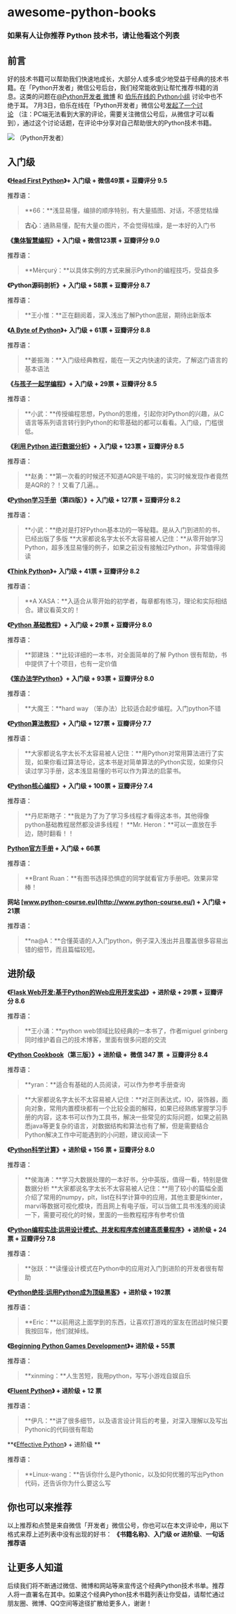 # awesome-python-books
### 如果有人让你推荐 Python 技术书，请让他看这个列表

## 前言

好的技术书籍可以帮助我们快速地成长，大部分人或多或少地受益于经典的技术书籍。在「Python开发者」微信公号后台，我们经常能收到让帮忙推荐书籍的消息。这类的问题在[@Python开发者 微博](http://weibo.com/u/5305630013) 和 [伯乐在线的 Python小组](http://group.jobbole.com/category/tech/python/) 讨论中也不绝于耳。 7月3日，伯乐在线在「Python开发者」微信公号[发起了一个讨论](http://mp.weixin.qq.com/s?__biz=MzA4MjEyNTA5Mw==&mid=2652563805&idx=1&sn=57f4c3835346b7a4ca13d5cb4cc6cbb8&scene=0#wechat_redirect) （注：PC端无法看到大家的评论，需要关注微信公号后，从微信才可以看到），通过这个讨论话题，在评论中分享对自己帮助很大的Python技术书籍。

![](http://ww3.sinaimg.cn/small/63918611gw1epb2cbm6cmj2046046wek.jpg)
（Python开发者）

## 入门级

**《[Head First Python](https://www.amazon.cn/%E9%87%8D%E8%A7%86%E5%A4%A7%E8%84%91%E7%9A%84%E5%AD%A6%E4%B9%A0%E6%8C%87%E5%8D%97-Head-First-Python-%E5%B7%B4%E9%87%8C/dp/B007NB2B4M/ref=sr_1_1?ie=UTF8&qid=1467898459&sr=8-1&keywords=Head+First+Python&tag=vastwork-23)》+ 入门级 + 微信49票 + 豆瓣评分 9.5** 

推荐语：

> **66：**浅显易懂，编排的顺序特别，有大量插图、对话，不感觉枯燥 

> **古心**：通熟易懂，配有大量の图片，不会觉得枯燥，是一本好的入门书

**《[集体智慧编程](https://www.amazon.cn/%E9%9B%86%E4%BD%93%E6%99%BA%E6%85%A7%E7%BC%96%E7%A8%8B-%E6%89%98%E6%AF%94%C2%B7%E8%A5%BF%E6%A0%BC%E5%85%B0/dp/B00UI93JD8/ref=sr_1_1?ie=UTF8&qid=1467896907&sr=8-1&keywords=%E9%9B%86%E4%BD%93%E6%99%BA%E6%85%A7%E7%BC%96%E7%A8%8B&tag=vastwork-23)》+ 入门级 + 微信123票 + 豆瓣评分 9.0** 

推荐语：

> **Mèrçurý：**以具体实例的方式来展示Python的编程技巧，受益良多

**《Python源码剖析》+ 入门级 + 58票 + 豆瓣评分 8.7** 

推荐语：

> **王小惟：**正在翻阅着，深入浅出了解Python底层，期待出新版本

**《[A Byte of Python](http://python.swaroopch.com/)》+ 入门级 + 61票 + 豆瓣评分 8.8** 

推荐语：

> **姜振海：**入门级经典教程，能在一天之内快速的读完，了解这门语言的基本语法

**《[与孩子一起学编程](https://www.amazon.cn/%E4%B8%8E%E5%AD%A9%E5%AD%90%E4%B8%80%E8%B5%B7%E5%AD%A6%E7%BC%96%E7%A8%8B-Warren-Sande-Carter-Sande/dp/B00HECW20S/ref=sr_1_1?ie=UTF8&qid=1467897918&sr=8-1&keywords=%E4%B8%8E%E5%AD%A9%E5%AD%90%E4%B8%80%E8%B5%B7%E5%AD%A6%E7%BC%96%E7%A8%8B&tag=vastwork-23)》+ 入门级 + 29票 + 豆瓣评分 8.5** 

推荐语：

> **小武：**传授编程思想，Python的思维，引起你对Python的兴趣，从C语言等系列语言转行到Python的和零基础的都可以看看。入门级，门槛很低。

**《[利用 Python 进行数据分析](https://www.amazon.cn/%E5%88%A9%E7%94%A8Python%E8%BF%9B%E8%A1%8C%E6%95%B0%E6%8D%AE%E5%88%86%E6%9E%90-%E9%BA%A6%E9%87%91%E5%B0%BC%E3%80%80-%E5%94%90%E5%AD%A6%E9%9F%AC%E3%80%80%E7%AD%89/dp/B01HYSZJ8I/ref=sr_1_fkmr0_3?ie=UTF8&qid=1467896814&sr=8-3-fkmr0&keywords=%E7%94%A8+Python%E8%BF%9B%E8%A1%8C%E6%95%B0%E6%8D%AE%E5%88%86%E6%9E%90&tag=vastwork-23)》+ 入门级 + 123票 + 豆瓣评分 8.5** 

推荐语：

> **赵勇：**第一次看的时候还不知道AQR是干啥的，实习时候发现作者竟然是AQR的？！又看了几遍。。

**《[Python学习手册](https://www.amazon.cn/Python%E5%AD%A6%E4%B9%A0%E6%89%8B%E5%86%8C-%E9%B2%81%E7%89%B9%E5%85%B9/dp/B004TUJ7A6/ref=sr_1_1?ie=UTF8&qid=1467896237&sr=8-1&keywords=Python%E5%AD%A6%E4%B9%A0%E6%89%8B%E5%86%8C&tag=vastwork-23)（第四版）》+ 入门级 + 127票 + 豆瓣评分 8.2** 

推荐语：

> **小武：**绝对是打好Python基本功的一等秘籍。是从入门到进阶的书，已经出版了多版 **大家都说名字太长不太容易被人记住：**从零开始学习Python，超多浅显易懂的例子，如果之前没有接触过Python，非常值得阅读

**《[Think Python](https://www.amazon.cn/%E5%83%8F%E8%AE%A1%E7%AE%97%E6%9C%BA%E7%A7%91%E5%AD%A6%E5%AE%B6%E4%B8%80%E6%A0%B7%E6%80%9D%E8%80%83Python-%E5%94%90%E5%B0%BC/dp/B00EEDI2X6/ref=sr_1_1?ie=UTF8&qid=1467897631&sr=8-1&keywords=think+Python&tag=vastwork-23)》+ 入门级 + 41票 + 豆瓣评分 8.2** 

推荐语：

> **A XASA：**入适合从零开始的初学者，每章都有练习，理论和实际相结合。建议看英文的！

**《[Python 基础教程](https://www.amazon.cn/%E5%9B%BE%E7%81%B5%E7%A8%8B%E5%BA%8F%E8%AE%BE%E8%AE%A1%E4%B8%9B%E4%B9%A6-Python%E5%9F%BA%E7%A1%80%E6%95%99%E7%A8%8B-%E8%B5%AB%E7%89%B9%E5%85%B0/dp/B00KAFX65Q/ref=sr_1_1?ie=UTF8&qid=1467898217&sr=8-1&keywords=Python+%E5%9F%BA%E7%A1%80%E6%95%99%E7%A8%8B&tag=vastwork-23)》+ 入门级 + 29票 + 豆瓣评分 8.0** 

推荐语：

> **郭建珠：**比较详细的一本书，对全面简单的了解 Python 很有帮助，书中提供了十个项目，也有一定价值

**《[笨办法学Python](https://www.amazon.cn/%E5%AD%A6Python-%E8%82%96/dp/B00P6OJ0TC/ref=sr_1_1?ie=UTF8&qid=1467897185&sr=8-1&keywords=%E7%AC%A8%E5%8A%9E%E6%B3%95%E2%80%9D%E5%AD%A6Python&tag=vastwork-23)》+ 入门级 + 93票 + 豆瓣评分 8.0** 

推荐语：

> **大魔王：**hard way （笨办法）比较适合起步编程。入门python不错

**《[Python算法教程](https://www.amazon.cn/Python%E7%AE%97%E6%B3%95%E6%95%99%E7%A8%8B-%E6%8C%AA%E5%A8%81-%E8%B5%AB%E7%89%B9%E5%85%B0/dp/B019NB0VCI/ref=sr_1_1?ie=UTF8&qid=1467896678&sr=8-1&keywords=Python%E7%AE%97%E6%B3%95%E6%95%99%E7%A8%8B&tag=vastwork-23)》+ 入门级 + 127票 + 豆瓣评分 7.7** 

推荐语：

> **大家都说名字太长不太容易被人记住：**用Python对常用算法进行了实现，如果你看过算法导论，这本书是对简单算法的Python实现，如果你只读过学习手册，这本浅显易懂的书可以作为算法的启蒙书。

**《[Python核心编程](https://www.amazon.cn/Python%E6%A0%B8%E5%BF%83%E7%BC%96%E7%A8%8B-%E5%8D%AB%E6%96%AF%E7%90%86%E2%80%A2%E6%98%A5/dp/B01FQAS0KK/ref=sr_1_1?ie=UTF8&qid=1467896739&sr=8-1&keywords=python%E6%A0%B8%E5%BF%83%E7%BC%96%E7%A8%8B&tag=vastwork-23)》+ 入门级 + 100票 + 豆瓣评分 7.4** 

推荐语：

> **丹尼斯瞎子：**我是为了为了学习多线程才看得这本书，其他得像python基础教程居然都没讲多线程！ **Mr. Heron：**可以一直放在手边，随时翻看！！

**[Python官方手册](https://docs.python.org/3/) + 入门级 + 66票** 

推荐语：

> **Brant Ruan：**有图书选择恐惧症的同学就看官方手册吧。效果非常棒！

**网站 [www.python-course.eu](http://www.python-course.eu/) + 入门级 + 21票** 

推荐语：

> **na@A：**合懂英语的人入门python，例子深入浅出并且覆盖很多容易出错的细节，而且篇幅较短。


## 进阶级

**《[Flask Web开发:基于Python的Web应用开发实战](https://www.amazon.cn/Flask-Web%E5%BC%80%E5%8F%91-%E5%9F%BA%E4%BA%8EPython%E7%9A%84Web%E5%BA%94%E7%94%A8%E5%BC%80%E5%8F%91%E5%AE%9E%E6%88%98-%E6%A0%BC%E6%9E%97%E5%B8%83%E6%88%88/dp/B00QT2TQCG/ref=sr_1_1?ie=UTF8&qid=1467898367&sr=8-1&keywords=flask+web%E5%BC%80%E5%8F%91&tag=vastwork-23)》+ 进阶级 + 29票 + 豆瓣评分 8.6** 

推荐语：

> **王小涌：**python web领域比较经典的一本书了，作者miguel grinberg同时维护着自己的技术博客，里面有很多问题的交流

**《[Python Cookbook](https://www.amazon.cn/Python-Cookbook-%E5%A4%A7%E5%8D%AB%C2%B7%E6%AF%94%E6%96%AF%E5%88%A9/dp/B00WKR1OKG/ref=sr_1_1?ie=UTF8&qid=1467884867&sr=8-1&keywords=Python+cookbook&tag=vastwork-23)（第三版）》+ 进阶级 +  微信 347 票  + 豆瓣评分 **8.4**** 

推荐语：

> **yran：**适合有基础的人员阅读，可以作为参考手册查询 

> **大家都说名字太长不太容易被人记住：**对正则表达式，IO，装饰器，面向对象，常用内置模块都有一个比较全面的解释，如果已经熟练掌握学习手册的内容，这本书可以作为工具书，解决一些常见的实际问题，如果之前熟悉java等更复杂的语言，对数据结构和算法也有了解，但是需要结合Python解决工作中可能遇到的小问题，建议阅读一下

**《[Python科学计算](https://www.amazon.cn/Python%E7%A7%91%E5%AD%A6%E8%AE%A1%E7%AE%97-%E5%BC%A0%E8%8B%A5%E6%84%9A/dp/B01F8GN462/ref=sr_1_1?ie=UTF8&qid=1467896121&sr=8-1&keywords=python%E7%A7%91%E5%AD%A6%E8%AE%A1%E7%AE%97&tag=vastwork-23)》+ 进阶级 + 156 票 + 豆瓣评分 8.0** 

推荐语：

> **侯海涛：**学习大数据处理的一本好书，分中英版，值得一看，特别是做数据分析 **大家都说名字太长不太容易被人记住：**用了较小的篇幅全面介绍了常用的numpy，plt，list在科学计算中的应用，其他主要是tkinter，marvi等数据可视化模块，而且网上有电子版，可以当做工具书浅浅的阅读一下，需要可视化的时候，里面的一些教程程序有参考价值

**《[Python编程实战:运用设计模式、并发和程序库创建高质量程序](https://www.amazon.cn/dp/B00MHDPIJ6/ref=sr_1_1?ie=UTF8&qid=1467898003&sr=8-1&keywords=Python%E7%BC%96%E7%A8%8B%E5%AE%9E%E6%88%98&tag=vastwork-23)》+ 进阶级 + 24票 + 豆瓣评分 7.8** 

推荐语：

> **张跃：**读懂设计模式在Python中的应用对入门到进阶的开发者很有帮助

**《[Python绝技:运用Python成为顶级黑客](https://www.amazon.cn/Python%E7%BB%9D%E6%8A%80-%E8%BF%90%E7%94%A8Python%E6%88%90%E4%B8%BA%E9%A1%B6%E7%BA%A7%E9%BB%91%E5%AE%A2-%E5%A5%A5%E7%A7%91%E7%BD%97/dp/B019ZRGBVU/ref=sr_1_1?ie=UTF8&qid=1467897063&sr=8-1&keywords=python%E7%BB%9D%E6%8A%80&tag=vastwork-23)》+ 进阶级 + 192票** 

推荐语：

> **Eric：**以前用这上面学到的东西，让喜欢打游戏的室友在团战时候只要我按回车，他们就掉线。

**《[Beginning Python Games Development](https://www.amazon.cn/Beginning-Game-Development-with-Python-and-Pygame-From-Novice-to-Professional-McGugan-Will/dp/1590598725/ref=sr_1_1?ie=UTF8&qid=1467897815&sr=8-1&keywords=beginning+Python+games+development&tag=vastwork-23)》+ 进阶级 + 55票** 

推荐语：

> **xinming：**人生苦短，我用python，写写小游戏自娱自乐

**《[Fluent Python](https://www.amazon.cn/Fluent-Python-Ramalho-Luciano/dp/1491946008/ref=sr_1_1?ie=UTF8&qid=1467898561&sr=8-1&keywords=Fluent+Python&tag=vastwork-23)》 + 进阶级 + 12 票** 

推荐语：

> **伊凡：**讲了很多细节，以及语言设计背后的考量，对深入理解以及写出Pythonic的代码很有帮助

**《[Effective Python](https://www.amazon.cn/Effective-Python-%E7%BC%96%E5%86%99%E9%AB%98%E8%B4%A8%E9%87%8FPython%E4%BB%A3%E7%A0%81%E7%9A%8459%E4%B8%AA%E6%9C%89%E6%95%88%E6%96%B9%E6%B3%95-%E5%B8%83%E9%9B%B7%E7%89%B9%C2%B7%E6%96%AF%E6%8B%89%E7%89%B9%E9%87%91/dp/B01ASI36QS/ref=sr_1_1?ie=UTF8&qid=1471245715&sr=8-1&keywords=effective+python)》 + 进阶级 ** 

推荐语：

> **Linux-wang：**告诉你什么是Pythonic，以及如何优雅的写出Python代码，还告诉你为什么要这么写

## 你也可以来推荐

以上推荐和点赞是来自微信「开发者」微信公号，你也可以在本文评论中，用以下格式来荐上述列表中没有出现的好书： **《书籍名称》**、**入门级 or 进阶级**、**一句话推荐语**  

## 让更多人知道

后续我们将不断通过微信、微博和网站等来宣传这个经典Python技术书单。推荐人将一直署名在其中。如果这个经典Python技术书籍列表让你受益，请帮忙通过朋友圈、微博、QQ空间等途径扩散给更多人，谢谢！
